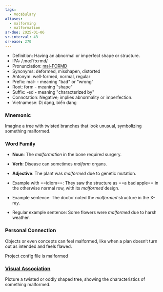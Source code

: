 ```yaml
---
tags:
  - Vocabulary
aliases:
  - malforming
  - malformation
sr-due: 2025-01-06
sr-interval: 43
sr-ease: 270
---
```

- Definition: Having an abnormal or imperfect shape or structure.
- IPA: /ˌmælˈfɔːrmd/
- Pronunciation: [mal-FORMD](https://www.google.com/search?q=how+to+pronounce+malformed)
- Synonyms: deformed, misshapen, distorted
- Antonym: well-formed, normal, regular
- Prefix: mal- - meaning "bad" or "wrong"
- Root: form - meaning "shape"
- Suffix: -ed - meaning "characterized by"
- Connotation: Negative; implies abnormality or imperfection.
- Vietnamese: Dị dạng, biến dạng

### Mnemonic

Imagine a tree with twisted branches that look unusual, symbolizing something malformed.

### Word Family

- **Noun**: The *malformation* in the bone required surgery.
- **Verb**: Disease can sometimes *malform* organs.
- **Adjective**: The plant was *malformed* due to genetic mutation.

- Example with ==idiom==: They saw the structure as ==a bad apple== in the otherwise normal row, with its *malformed* design.
- Example sentence: The doctor noted the *malformed* structure in the X-ray.
- Regular example sentence: Some flowers were *malformed* due to harsh weather.

### Personal Connection

Objects or even concepts can feel malformed, like when a plan doesn’t turn out as intended and feels flawed.

Project config file is malformed

### [Visual Association](https://www.google.com/search?tbm=isch&q=malformed)

Picture a twisted or oddly shaped tree, showing the characteristics of something malformed.
